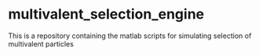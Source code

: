 # multivalent_selection_engine
This is a repository containing the matlab scripts for simulating selection of multivalent particles
